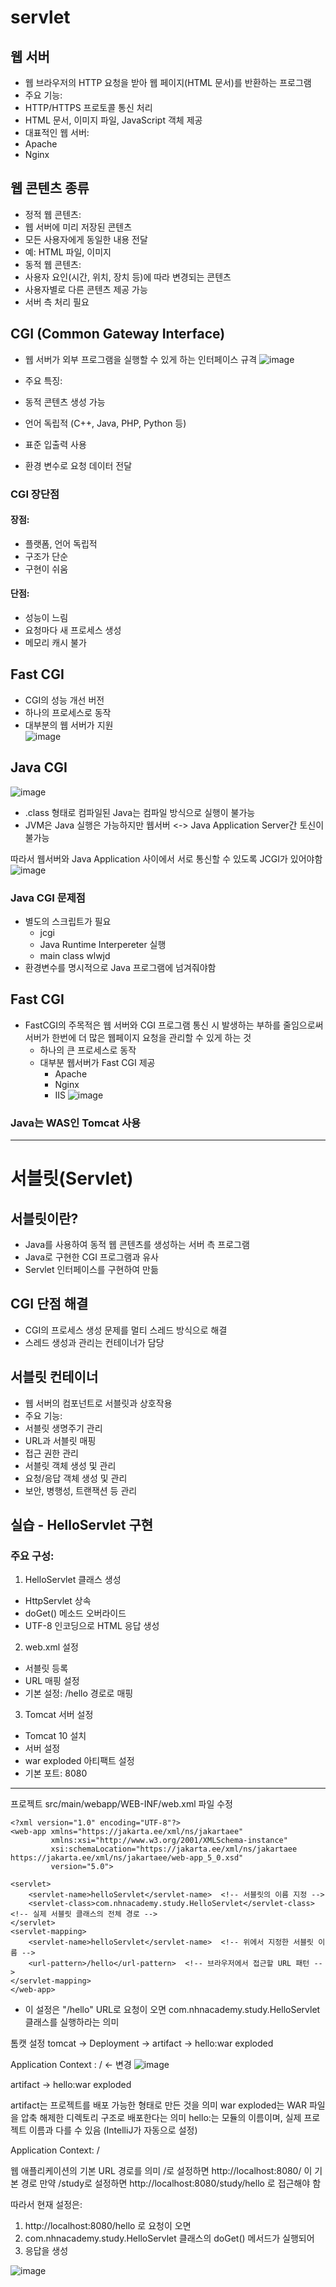 # servlet

## 웹 서버
- 웹 브라우저의 HTTP 요청을 받아 웹 페이지(HTML 문서)를 반환하는 프로그램
- 주요 기능:
 - HTTP/HTTPS 프로토콜 통신 처리
 - HTML 문서, 이미지 파일, JavaScript 객체 제공
- 대표적인 웹 서버:
 - Apache
 - Nginx

## 웹 콘텐츠 종류
- 정적 웹 콘텐츠:
 - 웹 서버에 미리 저장된 콘텐츠
 - 모든 사용자에게 동일한 내용 전달
 - 예: HTML 파일, 이미지
- 동적 웹 콘텐츠:
 - 사용자 요인(시간, 위치, 장치 등)에 따라 변경되는 콘텐츠 
 - 사용자별로 다른 콘텐츠 제공 가능
 - 서버 측 처리 필요
   

## CGI (Common Gateway Interface)
- 웹 서버가 외부 프로그램을 실행할 수 있게 하는 인터페이스 규격
![image](https://github.com/user-attachments/assets/77c72a8c-29e8-47bc-8702-e8923b85deb2)

- 주요 특징:
 - 동적 콘텐츠 생성 가능
 - 언어 독립적 (C++, Java, PHP, Python 등)
 - 표준 입출력 사용
 - 환경 변수로 요청 데이터 전달

### CGI 장단점
#### 장점:
- 플랫폼, 언어 독립적
- 구조가 단순
- 구현이 쉬움

#### 단점:
- 성능이 느림
- 요청마다 새 프로세스 생성
- 메모리 캐시 불가

## Fast CGI
- CGI의 성능 개선 버전
- 하나의 프로세스로 동작
- 대부분의 웹 서버가 지원  
![image](https://github.com/user-attachments/assets/86ee3276-a615-4b1d-857f-1b173d333fd2)


## Java CGI
![image](https://github.com/user-attachments/assets/e1a39c23-f777-44f7-9c6b-94f79fc5b526)
- .class 형태로 컴파일된 Java는 컴파일 방식으로 실행이 불가능
- JVM은 Java 실행은 가능하지만 웹서버 <-> Java Application Server간 토신이 불가능

따라서 웹서버와 Java Application 사이에서 서로 통신할 수 있도록 JCGI가 있어야함
![image](https://github.com/user-attachments/assets/623f58c7-c7c4-4e21-b913-21ccc3ce2006)

### Java CGI 문제점
- 별도의 스크립트가 필요
  - jcgi
  - Java Runtime Interpereter 실행
  - main class wlwjd
- 환경변수를 명시적으로 Java 프로그램에 넘겨줘야함
  
## Fast CGI
- FastCGI의 주목적은 웹 서버와 CGI 프로그램 통신 시 발생하는 부하를 줄임으로써 서버가 한번에 더 많은 웹페이지 요청을 관리할 수 있게 하는 것
  - 하나의 큰 프로세스로 동작
  - 대부분 웹서버가 Fast CGI 제공
     - Apache
     - Nginx
     - IIS
 ![image](https://github.com/user-attachments/assets/4218856e-0460-40e7-8ef9-493c6a50dd14)

 ### Java는 WAS인 Tomcat 사용

 ---

# 서블릿(Servlet)

## 서블릿이란?
- Java를 사용하여 동적 웹 콘텐츠를 생성하는 서버 측 프로그램
- Java로 구현한 CGI 프로그램과 유사
- Servlet 인터페이스를 구현하여 만듦

## CGI 단점 해결
- CGI의 프로세스 생성 문제를 멀티 스레드 방식으로 해결
- 스레드 생성과 관리는 컨테이너가 담당

## 서블릿 컨테이너
- 웹 서버의 컴포넌트로 서블릿과 상호작용
- 주요 기능:
 - 서블릿 생명주기 관리
 - URL과 서블릿 매핑
 - 접근 권한 관리
 - 서블릿 객체 생성 및 관리
 - 요청/응답 객체 생성 및 관리
 - 보안, 병행성, 트랜잭션 등 관리

## 실습 - HelloServlet 구현
### 주요 구성:
1. HelloServlet 클래스 생성
  - HttpServlet 상속
  - doGet() 메소드 오버라이드
  - UTF-8 인코딩으로 HTML 응답 생성

2. web.xml 설정
  - 서블릿 등록
  - URL 매핑 설정
  - 기본 설정: /hello 경로로 매핑

3. Tomcat 서버 설정
  - Tomcat 10 설치
  - 서버 설정
  - war exploded 아티팩트 설정
  - 기본 포트: 8080

 ---

프로젝트 src/main/webapp/WEB-INF/web.xml  파일 수정 
```
<?xml version="1.0" encoding="UTF-8"?>
<web-app xmlns="https://jakarta.ee/xml/ns/jakartaee"
         xmlns:xsi="http://www.w3.org/2001/XMLSchema-instance"
         xsi:schemaLocation="https://jakarta.ee/xml/ns/jakartaee https://jakarta.ee/xml/ns/jakartaee/web-app_5_0.xsd"
         version="5.0">

<servlet>
    <servlet-name>helloServlet</servlet-name>  <!-- 서블릿의 이름 지정 -->
    <servlet-class>com.nhnacademy.study.HelloServlet</servlet-class>  <!-- 실제 서블릿 클래스의 전체 경로 -->
</servlet>
<servlet-mapping>
    <servlet-name>helloServlet</servlet-name>  <!-- 위에서 지정한 서블릿 이름 -->
    <url-pattern>/hello</url-pattern>  <!-- 브라우저에서 접근할 URL 패턴 -->
</servlet-mapping>
</web-app>
```


- 이 설정은 "/hello" URL로 요청이 오면 com.nhnacademy.study.HelloServlet 클래스를 실행하라는 의미

톰캣 설정 
tomcat → Deployment → artifact → hello:war exploded

Application Context : / ← 변경
![image](https://github.com/user-attachments/assets/7117cd69-fcd1-4c0a-a7b1-44c69e834d89)

artifact → hello:war exploded

artifact는 프로젝트를 배포 가능한 형태로 만든 것을 의미
war exploded는 WAR 파일을 압축 해제한 디렉토리 구조로 배포한다는 의미
hello:는 모듈의 이름이며, 실제 프로젝트 이름과 다를 수 있음 (IntelliJ가 자동으로 설정)


Application Context: /

웹 애플리케이션의 기본 URL 경로를 의미
/로 설정하면 http://localhost:8080/ 이 기본 경로
만약 /study로 설정하면 http://localhost:8080/study/hello 로 접근해야 함



따라서 현재 설정은:

1. http://localhost:8080/hello 로 요청이 오면
2. com.nhnacademy.study.HelloServlet 클래스의 doGet() 메서드가 실행되어
3. 응답을 생성

![image](https://github.com/user-attachments/assets/3fb10264-fb91-48a3-a721-7dc14039f669)


